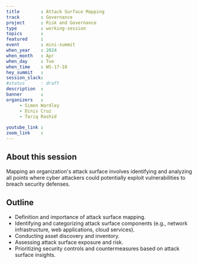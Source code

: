 ```yaml
---
title        : Attack Surface Mapping
track        : Governance
project      : Risk and Governance
type         : working-session
topics       :
featured     :
event        : mini-summit
when_year    : 2024
when_month   : Apr
when_day     : Tue
when_time    : WS-17-18
hey_summit   : 
session_slack:
#status      : draft
description  :
banner       : 
organizers   :
     - Simon Wardley
     - Dinis Cruz
     - Tariq Rashid
     
youtube_link : 
zoom_link    : 
---
```


## About this session
 Mapping an organization's attack surface involves identifying and analyzing all points where cyber attackers could potentially exploit vulnerabilities to breach security defenses.

## Outline
- Definition and importance of attack surface mapping.
- Identifying and categorizing attack surface components (e.g., network infrastructure, web applications, cloud services).
- Conducting asset discovery and inventory.
- Assessing attack surface exposure and risk.
- Prioritizing security controls and countermeasures based on attack surface insights.
